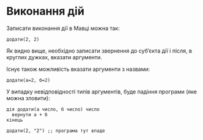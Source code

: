 # Виконання дій

Записати виконання дії в Мавці можна так:

```мавка
додати(2, 2)
```

Як видно вище, необхідно записати звернення до субʼєкта дії і
після, в круглих дужках, вказати аргументи.

Існує також можливість вказати аргументи з назвами:

```мавка
додати(а=2, б=2)
```

У випадку невідповідності типів аргументів, буде падіння програми (яке можна зловити):

```мавка
дія додати(а число, б число) число
  вернути а + б
кінець

додати(2, "2") ;; програма тут впаде
```
